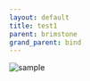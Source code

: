 ```yaml
---
layout: default
title: test1
parent: brimstone
grand_parent: bind
---
```


![sample](/valo-st-point/image/valorant_sample.png)